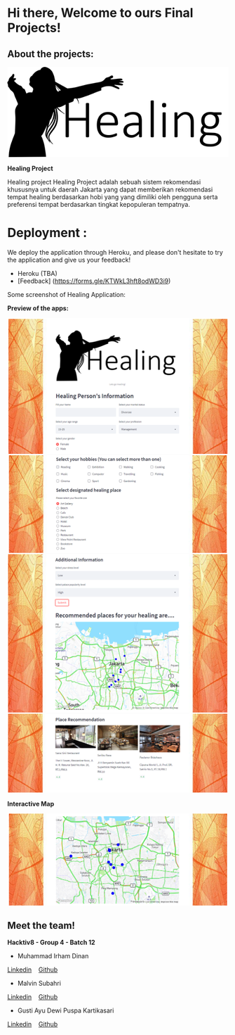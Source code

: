 # Hi there, Welcome to ours Final Projects!

## About the projects:

![alt text](./image/healing.png)

**Healing Project**

Healing project
Healing Project adalah sebuah sistem rekomendasi  khususnya untuk daerah Jakarta yang dapat memberikan rekomendasi tempat healing berdasarkan hobi yang yang dimiliki oleh pengguna serta preferensi tempat berdasarkan tingkat kepopuleran tempatnya.

# Deployment : 

We deploy the application through Heroku, and please don't hesitate to try the application and give us your feedback!

- Heroku (TBA)
- [Feedback] (https://forms.gle/KTWkL3hft8odWD3i9)

Some screenshot of Healing Application:

**Preview of the apps:**

![image](./image/Section1.png)
![image](./image/Section2.png)
![image](./image/Section3.png)
![image](./image/Section4.png)

**Interactive Map**

![image](./image/map.png)

## Meet the team!

**Hacktiv8 - Group 4 - Batch 12**

- Muhammad Irham Dinan

[Linkedin](https://www.linkedin.com/in/dinanirham/)
&nbsp;&nbsp;
[Github](github.com/dinanirham)

- Malvin Subahri

[Linkedin](www.linkedin.com/in/malvinsubahri/)
&nbsp;&nbsp;
[Github](https://github.com/Malvinsubahri)

- Gusti Ayu Dewi Puspa Kartikasari

[Linkedin](https://www.linkedin.com/in/gusti-ayu-dewi-puspa-k/)
&nbsp;&nbsp;
[Github](https://github.com/DepusBuana)